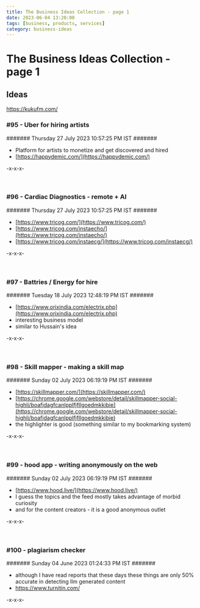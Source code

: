 ```yaml
---
title: The Business Ideas Collection - page 1
date: 2023-06-04 13:20:00
tags: [business, products, services]
category: business-ideas
---
```


# The Business Ideas Collection - page 1


## Ideas



https://kukufm.com/

### #95 - Uber for hiring artists    
####### Thursday 27 July 2023 10:57:25 PM IST #######

- Platform for artists to monetize and get discovered and hired
- [https://happydemic.com/](https://happydemic.com/)

-x-x-x-
&nbsp;   
&nbsp;   
&nbsp;

### #96 - Cardiac Diagnostics - remote + AI    
####### Thursday 27 July 2023 10:57:25 PM IST #######

- [https://www.tricog.com/](https://www.tricog.com/)
- [https://www.tricog.com/instaecho/](https://www.tricog.com/instaecho/)
- [https://www.tricog.com/instaecg/](https://www.tricog.com/instaecg/)

-x-x-x-
&nbsp;   
&nbsp;   
&nbsp;

### #97 - Battries / Energy for hire    
####### Tuesday 18 July 2023 12:48:19 PM IST #######

- [https://www.orixindia.com/electrix.php](https://www.orixindia.com/electrix.php)
- interesting business model
- similar to Hussain's idea

-x-x-x-
&nbsp;   
&nbsp;   
&nbsp;

### #98 - Skill mapper - making a skill map   
####### Sunday 02 July 2023 06:19:19 PM IST #######

- [https://skillmapper.com/](https://skillmapper.com/)
- [https://chrome.google.com/webstore/detail/skillmapper-social-highli/boafjdagfcanlpplfjfllgoedmkkibie](https://chrome.google.com/webstore/detail/skillmapper-social-highli/boafjdagfcanlpplfjfllgoedmkkibie)
- the highlighter is good (something similar to my bookmarking system)

-x-x-x-
&nbsp;   
&nbsp;   
&nbsp;

### #99 - hood app - writing anonymously on the web   
####### Sunday 02 July 2023 06:19:19 PM IST #######

- [https://www.hood.live/](https://www.hood.live/)
- I guess the topics and the feed mostly takes advantage of morbid curiosity
- and for the content creators - it is a good anonymous outlet

-x-x-x-
&nbsp;   
&nbsp;   
&nbsp;

### #100 - plagiarism checker   
####### Sunday 04 June 2023 01:24:33 PM IST #######

- although I have read reports that these days these things are only 50% accurate in detecting llm generated content
- https://www.turnitin.com/


-x-x-x-
&nbsp;   
&nbsp;   
&nbsp;

